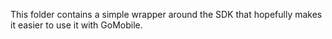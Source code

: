 This folder contains a simple wrapper around the SDK that hopefully makes it
easier to use it with GoMobile.
